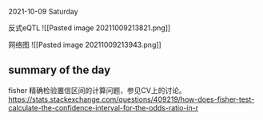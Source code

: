 2021-10-09 Saturday

反式eQTL
![[Pasted image 20211009213821.png]]

网络图
![[Pasted image 20211009213943.png]]



## summary of the day

fisher 精确检验置信区间的计算问题，参见CV上的讨论。
https://stats.stackexchange.com/questions/409219/how-does-fisher-test-calculate-the-confidence-interval-for-the-odds-ratio-in-r

